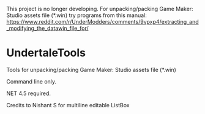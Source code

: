 This project is no longer developing. For unpacking/packing Game Maker: Studio assets file (*.win) try programs from this manual: https://www.reddit.com/r/UnderModders/comments/9vpxp4/extracting_and_modifying_the_datawin_file_for/

# UndertaleTools
Tools for unpacking/packing Game Maker: Studio assets file (*.win)

Command line only.

NET 4.5 required.

Credits to Nishant S for multiline editable ListBox
